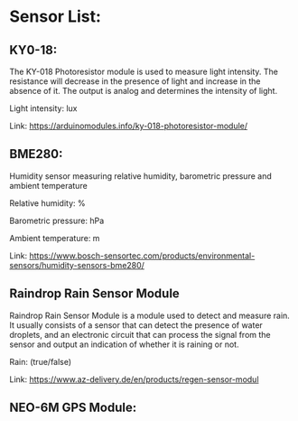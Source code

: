 # Sensor List:

## KY0-18:

The KY-018 Photoresistor module is used to measure light intensity. The resistance will decrease in the presence of light and increase in the absence of it. The output is analog and determines the intensity of light.

Light intensity: lux

Link:
https://arduinomodules.info/ky-018-photoresistor-module/

## BME280:

Humidity sensor measuring relative humidity, barometric pressure and ambient temperature

Relative humidity: %

Barometric pressure: hPa

Ambient temperature: m

Link:
https://www.bosch-sensortec.com/products/environmental-sensors/humidity-sensors-bme280/

##  Raindrop Rain Sensor Module

Raindrop Rain Sensor Module is a module used to detect and measure rain. It usually consists of a sensor that can detect the presence of water droplets, and an electronic circuit that can process the signal from the sensor and output an indication of whether it is raining or not. 

Rain: (true/false)

Link:
https://www.az-delivery.de/en/products/regen-sensor-modul

##  NEO-6M GPS Module:




